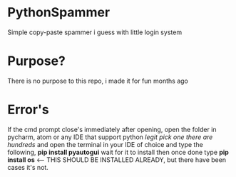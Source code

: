 # PythonSpammer
Simple copy-paste spammer i guess with little login system
# Purpose?
There is no purpose to this repo, i made it for fun months ago
# Error's
If the cmd prompt close's immediately after opening, open the folder in pycharm, atom or any IDE that support python *legit pick one there are hundreds* and open the terminal in your IDE of choice and type the following, **pip install pyautogui** wait for it to install then once done type **pip install os** <-- THIS SHOULD BE INSTALLED ALREADY, but there have been cases it's not.
